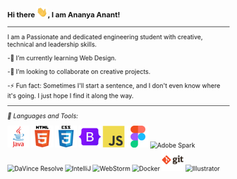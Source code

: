 

### Hi there <img src="https://raw.githubusercontent.com/ptprashanttripathi/ptprashanttripathi/master/hi.gif" width="25px">, I am Ananya Anant!

***

I am a Passionate and dedicated engineering student with creative, technical and leadership skills.

-🌱 I’m currently learning Web Design.

-👯 I’m looking to collaborate on creative projects.

-⚡ Fun fact: Sometimes I'll start a sentence, and I don't even know where it's going. I just hope I find it along the way.

***

*🧰 Languages and Tools:*

<img src="https://github.com/devicons/devicon/blob/master/icons/java/java-original-wordmark.svg" height="50px" width="50px" alt="Java">  <img src="https://github.com/devicons/devicon/blob/master/icons/html5/html5-original-wordmark.svg" height="50px" width="50px" alt="HTML 5">  <img src="https://github.com/devicons/devicon/blob/master/icons/css3/css3-original-wordmark.svg" height="50px" width="50px" alt="CSS 3">  <img src="https://github.com/devicons/devicon/blob/master/icons/bootstrap/bootstrap-original.svg" height="50px" width="50px" alt="Bootstrap">  <img src="https://github.com/devicons/devicon/blob/master/icons/javascript/javascript-original.svg" height="50px" width="50px" alt="JavaScript">  <img src="https://github.com/devicons/devicon/blob/master/icons/figma/figma-original.svg" height="50px" width="50px" alt="Figma">  <img src="https://i1.wp.com/filecr.com/wp-content/uploads/2020/12/Adobe-Spark-Post.png" height="50px" width="50px" alt="Adobe Spark">  <img src="https://upload.wikimedia.org/wikipedia/commons/thumb/9/90/DaVinci_Resolve_17_logo.svg/1200px-DaVinci_Resolve_17_logo.svg.png" height="50px" width="50px" alt="DaVince Resolve">  <img src="https://upload.wikimedia.org/wikipedia/commons/thumb/9/9c/IntelliJ_IDEA_Icon.svg/1200px-IntelliJ_IDEA_Icon.svg.png" height="50px" width="50px" alt="IntelliJ">  <img src="https://seeklogo.com/images/W/webstorm-logo-691E749F21-seeklogo.com.png" height="50px" width="50px" alt="WebStorm">  <img src="https://ms-azuretools.gallerycdn.vsassets.io/extensions/ms-azuretools/vscode-docker/1.16.1/1630589095217/Microsoft.VisualStudio.Services.Icons.Default" height="50px" width="50px" alt="Docker">  <img src="https://github.com/devicons/devicon/blob/master/icons/git/git-original-wordmark.svg" height="50px" width="50px" alt="Git"> <img src="https://img.icons8.com/color/48/000000/adobe-illustrator--v1.png" height="50px" width="50px" alt="Illustrator">

